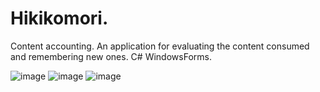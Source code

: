 # Hikikomori.
Content accounting.
An application for evaluating the content consumed and remembering new ones.
C# WindowsForms.

![image](https://user-images.githubusercontent.com/49709456/162587284-2b1a4bfd-5d62-4200-913c-67b0fabf9a42.png)
![image](https://user-images.githubusercontent.com/49709456/162587312-722b4f82-6707-4aff-91d1-2d3712197821.png)
![image](https://user-images.githubusercontent.com/49709456/162587324-baccf504-0de2-4a93-a599-9a147b769051.png)
